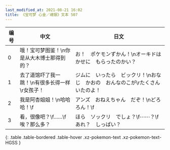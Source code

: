 ```yaml
---
last_modified_at: 2021-08-21 16:02
title: 《宝可梦 心金／魂银》文本 507
---
```

| 编号 | 中文 | 日文 |
| ---- | ---- | ---- |
| 0 | 哦！宝可梦图鉴！\n你是从大木博士那得到的？ | お！　ポケモンずかん！\nオーキドはかせに　もらったのかい？ |
| 1 | 去了道馆吓了我一跳！\n有很多长得一样\r女孩子！ | ジムに　いったら　ビックリ！\nおなじ　かおの　おんなのこが\rたくさん　いたのよ！ |
| 2 | 我是阿杏姐姐！\n哈哈哈！\f | アンズ　おねえちゃん　だぞ！\nどろろん！\f |
| 3 | 看，很像吧？\f……\f唉？那么多？ | ほら　ソックリ　でしょ？\f⋯⋯？\fあれ？　しっぱい？ |
{: .table .table-bordered .table-hover .xz-pokemon-text .xz-pokemon-text-HGSS }